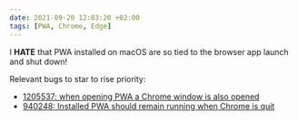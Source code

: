 ```yaml
---
date: 2021-09-20 12:03:20 +02:00
tags: [PWA, Chrome, Edge]
---
```


I **HATE** that PWA installed on macOS are so tied to the browser app launch and shut down!

Relevant bugs to star to rise priority:
- [1205537: when opening PWA a Chrome window is also opened](https://bugs.chromium.org/p/chromium/issues/detail?id=1205537)
- [940248: Installed PWA should remain running when Chrome is quit](https://bugs.chromium.org/p/chromium/issues/detail?id=940248)
